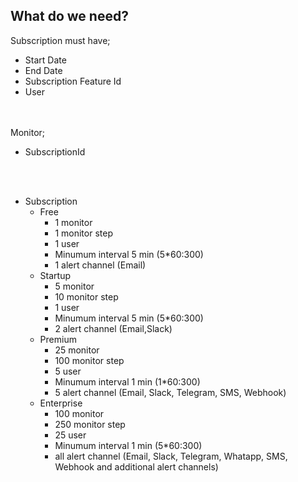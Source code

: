 ## What do we need?

Subscription must have;
- Start Date
- End Date
- Subscription Feature Id
- User

<br> <br>
Monitor;

- SubscriptionId

<br> <br>


- Subscription<br>
    - Free
        - 1 monitor
        - 1 monitor step
        - 1 user
        - Minumum interval 5 min (5*60:300)
        - 1 alert channel (Email)
    - Startup
        - 5 monitor
        - 10 monitor step
        - 1 user
        - Minumum interval 5 min (5*60:300)
        - 2 alert channel (Email,Slack)
    - Premium
        - 25 monitor
        - 100 monitor step
        - 5 user
        - Minumum interval 1 min (1*60:300)
        - 5 alert channel (Email, Slack, Telegram, SMS, Webhook)
    - Enterprise 
        - 100 monitor
        - 250 monitor step
        - 25 user
        - Minumum interval 1 min (5*60:300)
        - all alert channel  (Email, Slack, Telegram, Whatapp, SMS, Webhook and additional alert channels)
   <br> <br>

